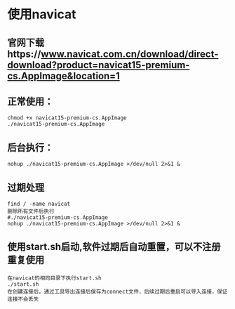 # 使用navicat
## 官网下载https://www.navicat.com.cn/download/direct-download?product=navicat15-premium-cs.AppImage&location=1
## 正常使用：
```
chmod +x navicat15-premium-cs.AppImage
./navicat15-premium-cs.AppImage
```
## 后台执行：
```
nohup ./navicat15-premium-cs.AppImage >/dev/null 2>&1 &
```
## 过期处理
```
find / -name navicat
删除所有文件后执行
#./navicat15-premium-cs.AppImage
nohup ./navicat15-premium-cs.AppImage >/dev/null 2>&1 &
```
## 使用start.sh启动,软件过期后自动重置，可以不注册重复使用
```
在navicat的相同目录下执行start.sh
./start.sh
在创建连接后，通过工具导出连接后保存为connect文件，后续过期后重启可以导入连接，保证连接不会丢失

```
